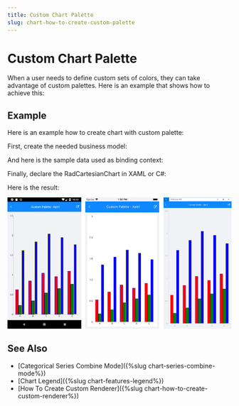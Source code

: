 ```yaml
---
title: Custom Chart Palette
slug: chart-how-to-create-custom-palette
---
```


# Custom Chart Palette
When a user needs to define custom sets of colors, they can take advantage of custom palettes. Here is an example that shows how to achieve this: 

## Example

Here is an example how to create chart with custom palette:

First, create the needed business model:

<snippet id='categorical-data-model'/>

And here is the sample data used as binding context:

<snippet id='chart-customization-custompalette-viewmodel'/>

Finally, declare the RadCartesianChart in XAML or C#:

<snippet id='chart-customization-custompalette-xaml'/>
<snippet id='chart-customization-custompalette-csharp'/>

Here is the result:

![Custom Palette](images/chart-how-to-create-custom-palette.png)

## See Also

- [Categorical Series Combine Mode]({%slug chart-series-combine-mode%})
- [Chart Legend]({%slug chart-features-legend%})
- [How To Create Custom Renderer]({%slug chart-how-to-create-custom-renderer%})

